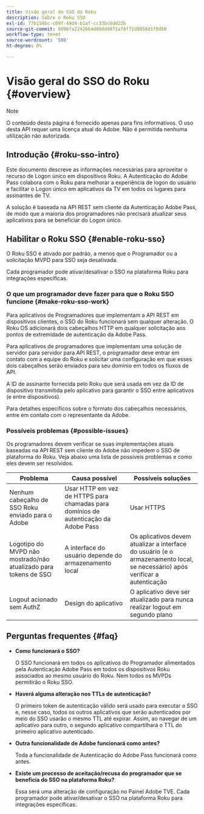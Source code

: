 ```yaml
---
title: Visão geral do SSO do Roku
description: Sobre o Roku SSO
exl-id: 77b154bc-c09f-49d4-b1af-cc33bc6dd22b
source-git-commit: 8896fa2242664d09ddd871af8f72d8858d1f0d50
workflow-type: tm+mt
source-wordcount: '508'
ht-degree: 0%

---
```


# Visão geral do SSO do Roku {#overview}

>[!NOTE]
>
>O conteúdo desta página é fornecido apenas para fins informativos. O uso desta API requer uma licença atual do Adobe. Não é permitida nenhuma utilização não autorizada.

## Introdução {#roku-sso-intro}

Este documento descreve as informações necessárias para aproveitar o recurso de Logon único em dispositivos Roku. A Autenticação do Adobe Pass colabora com o Roku para melhorar a experiência de logon do usuário e facilitar o Logon único em aplicativos da TV em todos os lugares para assinantes de TV.

A solução é baseada na API REST sem cliente da Autenticação Adobe Pass, de modo que a maioria dos programadores não precisará atualizar seus aplicativos para se beneficiar do Logon único.

## Habilitar o Roku SSO {#enable-roku-sso}

O Roku SSO é ativado por padrão, a menos que o Programador ou a solicitação MVPD para SSO seja desativada.

Cada programador pode ativar/desativar o SSO na plataforma Roku para integrações específicas.

### O que um programador deve fazer para que o Roku SSO funcione {#make-roku-sso-work}

Para aplicativos de Programadores que implementam a API REST em dispositivos clientes, o SSO do Roku funcionará sem qualquer alteração. O Roku OS adicionará dois cabeçalhos HTTP em qualquer solicitação aos pontos de extremidade de autenticação da Adobe Pass.

Para aplicativos de programadores que implementam uma solução de servidor para servidor para API REST, o programador deve entrar em contato com a equipe do Roku e solicitar uma configuração em que esses dois cabeçalhos serão enviados para seu domínio em todos os fluxos de API.

A ID de assinante fornecida pelo Roku que será usada em vez da ID de dispositivo transmitida pelo aplicativo para garantir o SSO entre aplicativos (e entre dispositivos).

Para detalhes específicos sobre o formato dos cabeçalhos necessários, entre em contato com o representante da Adobe.

### Possíveis problemas {#possible-issues}

Os programadores devem verificar se suas implementações atuais baseadas na API REST sem cliente do Adobe não impedem o SSO de plataforma do Roku. Veja abaixo uma lista de possíveis problemas e como eles devem ser resolvidos.

| Problema | Causa possível | Possíveis soluções |
|-|-|-|
| Nenhum cabeçalho de SSO Roku enviado para o Adobe | Usar HTTP em vez de HTTPS para chamadas para domínios de autenticação da Adobe Pass | Usar HTTPS |
| Logotipo do MVPD não mostrado/não atualizado para tokens de SSO | A interface do usuário depende do armazenamento local | Os aplicativos devem atualizar a interface do usuário (e o armazenamento local, se necessário) após verificar a autenticação |
| Logout acionado sem AuthZ | Design do aplicativo | O aplicativo deve ser atualizado para nunca realizar logout em segundo plano |

## Perguntas frequentes {#faq}

* **Como funcionará o SSO?**

  O SSO funcionará em todos os aplicativos do Programador alimentados pela Autenticação Adobe Pass em todos os dispositivos Roku associados ao mesmo usuário do Roku.
Nem todos os MVPDs permitirão o Roku SSO.

* **Haverá alguma alteração nos TTLs de autenticação?**

  O primeiro token de autenticação válido será usado para executar o SSO e, nesse caso, todos os outros aplicativos que serão autenticados por meio do SSO usarão o mesmo TTL até expirar. Assim, ao navegar de um aplicativo para outro, o segundo aplicativo compartilhará o TTL do primeiro aplicativo autenticado.

* **Outra funcionalidade de Adobe funcionará como antes?**

  Toda a funcionalidade de Autenticação do Adobe Pass funcionará como antes.

* **Existe um processo de aceitação/recusa do programador que se beneficia do SSO na plataforma Roku?**

  Essa será uma alteração de configuração no Painel Adobe TVE. Cada programador pode ativar/desativar o SSO na plataforma Roku para integrações específicas.
